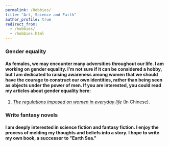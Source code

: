 ```yaml
---
permalink: /Hobbies/
title: "Art, Science and Faith"
author_profile: true
redirect_from: 
  - /hobbies/
  - /hobbies.html
---
```



### Gender equality
#### As females, we may encounter many adversities throughout our life. I am working on gender equality. I'm not sure if it can be considered a hobby, but I am dedicated to raising awareness among women that we should have the courage to construct our own identities, rather than being seen as objects under the power of men. If you are interested, you could read my articles about gender equality here:

  1. [_The regulations imposed on women in everyday life_](https://www.notion.so/43fab7ee6d6a4bfb948c355d35deb298) (In Chinese).

### Write fantasy novels
#### I am deeply interested in science fiction and fantasy fiction. I enjoy the process of melding my thoughts and beliefs into a story. I hope to write my own book, a successor to "Earth Sea."

